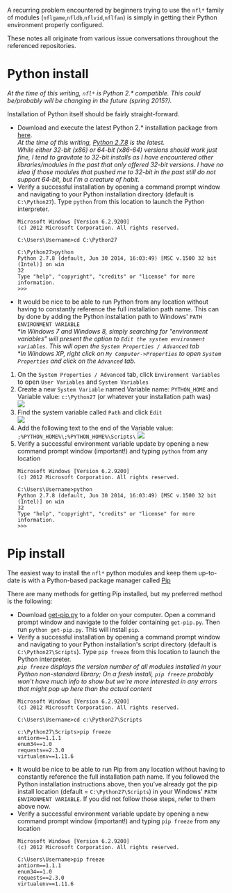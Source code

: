 A recurring problem encountered by beginners trying to use the `nfl*` family of modules (`nflgame`,`nfldb`,`nflvid`,`nflfan`) is simply in getting their Python environment properly configured.

These notes all originate from various issue conversations throughout the referenced repositories.

# Python install
_At the time of this writing, `nfl*` is Python 2.* compatible.  This could be/probably will be changing in the future (spring 2015?)._

Installation of Python itself should be fairly straight-forward.
* Download and execute the latest Python 2.* installation package from [here](https://www.python.org/downloads/windows/).  
_At the time of this writing, [Python 2.7.8](https://www.python.org/ftp/python/2.7.8/python-2.7.8.msi) is the latest._  
_While either 32-bit (x86) or 64-bit (x86-64) versions should work just fine, I tend to gravitate to 32-bit installs as I have encountered other libraries/modules in the past that only offered 32-bit versions.  I have no idea if those modules that pushed me to 32-bit in the past still do not support 64-bit, but I'm a creature of habit._
* Verify a successful installation by opening a command prompt window and navigating to your Python installation directory (default is `C:\Python27`).  Type `python` from this location to launch the Python interpreter.
    ```
    Microsoft Windows [Version 6.2.9200]
    (c) 2012 Microsoft Corporation. All rights reserved.
    
    C:\Users\Username>cd C:\Python27
    
    C:\Python27>python
    Python 2.7.8 (default, Jun 30 2014, 16:03:49) [MSC v.1500 32 bit (Intel)] on win
    32
    Type "help", "copyright", "credits" or "license" for more information.
    >>>
    ```
* It would be nice to be able to run Python from any location without having to constantly reference the full installation path name.  This can by done by adding the Python installation path to Windows' `PATH` `ENVIRONMENT VARIABLE`  
*_In Windows 7 and Windows 8, simply searching for "environment variables" will present the option to `Edit the system environment variables`. This will open the `System Properties / Advanced` tab_  
*_In Windows XP, right click on `My Computer->Properties` to open `System Properties` and click on the `Advanced` tab._  
 1. On the `System Properties / Advanced` tab, click `Environment Variables` to open `User Variables` and `System Variables`
 2. Create a new `System Variable` named Variable name: `PYTHON_HOME` and  Variable value: `c:\Python27` (or whatever your installation path was)  
![](https://camo.githubusercontent.com/767e3e7294af750e7db47ffb119cdc1154e2c79f/68747470733a2f2f662e636c6f75642e6769746875622e636f6d2f6173736574732f323939363230352f313035383236332f38643062376334632d313138352d313165332d383532622d3863653063303263623464322e706e67)
 3. Find the system variable called `Path` and click `Edit`  
![](https://camo.githubusercontent.com/da06b60252e8293d278d2027544d23602daa853b/68747470733a2f2f662e636c6f75642e6769746875622e636f6d2f6173736574732f323939363230352f313035383239342f30643734343936382d313138362d313165332d383766302d6531326166323330353030612e706e67)
 4. Add the following text to the end of the Variable value:  `;%PYTHON_HOME%\;%PYTHON_HOME%\Scripts\`
![](https://camo.githubusercontent.com/fb28d689631f2f4012741f6cf599dd52ed720b92/68747470733a2f2f662e636c6f75642e6769746875622e636f6d2f6173736574732f323939363230352f313035383237362f63333566353334612d313138352d313165332d386631622d6439343033633836643939662e706e67)
 5. Verify a successful environment variable update by opening a new command prompt window (important!) and typing `python` from any location
    ```
    Microsoft Windows [Version 6.2.9200]
    (c) 2012 Microsoft Corporation. All rights reserved.
    
    C:\Users\Username>python
    Python 2.7.8 (default, Jun 30 2014, 16:03:49) [MSC v.1500 32 bit (Intel)] on win
    32
    Type "help", "copyright", "credits" or "license" for more information.
    >>>
    ```

# Pip install
The easiest way to install the `nfl*` python modules and keep them up-to-date is with a Python-based package manager called [Pip](http://en.wikipedia.org/wiki/Pip_(package_manager))

There are many methods for getting Pip installed, but my preferred method is the following:
* Download [get-pip.py](https://bootstrap.pypa.io/get-pip.py) to a folder on your computer. Open a command prompt window and navigate to the folder containing `get-pip.py`. Then run `python get-pip.py`. This will install `pip`.
* Verify a successful installation by opening a command prompt window and navigating to your Python installation's script directory (default is `C:\Python27\Scripts`).  Type `pip freeze` from this location to launch the Python interpreter.  
_`pip freeze` displays the version number of all modules installed in your Python non-standard library;  On a fresh install, `pip freeze` probably won't have much info to show but we're more interested in any errors that might pop up here than the actual content_
    ```
    Microsoft Windows [Version 6.2.9200]
    (c) 2012 Microsoft Corporation. All rights reserved.
    
    C:\Users\Username>cd c:\Python27\Scripts
    
    c:\Python27\Scripts>pip freeze
    antiorm==1.1.1
    enum34==1.0
    requests==2.3.0
    virtualenv==1.11.6
    ```
* It would be nice to be able to run Pip from any location without having to constantly reference the full installation path name.  If you followed the Python installation instructions above, then you've already got the pip install location (default = `C:\Python27\Scripts`) in your Windows' `PATH` `ENVIRONMENT VARIABLE`.  If you did not follow those steps, refer to them above now.
* Verify a successful environment variable update by opening a new command prompt window (important!) and typing `pip freeze` from any location
    ```
    Microsoft Windows [Version 6.2.9200]
    (c) 2012 Microsoft Corporation. All rights reserved.
    
    C:\Users\Username>pip freeze
    antiorm==1.1.1
    enum34==1.0
    requests==2.3.0
    virtualenv==1.11.6
    ```